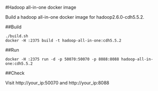 #Hadoop all-in-one docker image

Build a hadoop all-in-one docker image for hadoop2.6.0-cdh5.5.2.

##Build

```
./build.sh
docker -H :2375 build -t hadoop-all-in-one:cdh5.5.2
```

##Run

```
docker -H :2375 run -d -p 50070:50070 -p 8088:8088 hadoop-all-in-one:cdh5.5.2
```

##Check

Visit http://your_ip:50070 and http://your_ip:8088

